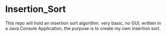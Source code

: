# Insertion_Sort
This repo will hold an insertion sort algorithm. very basic, no GUI, written in a Java Console Application, the purpose is to create my own insertion sort.
